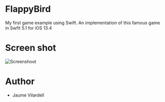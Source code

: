 # FlappyBird
My first game example using Swift.
An implementation of this famous game in Swfit 5.1 for iOS 13.4


# Screen shot
![Screenshoot](https://raw.github.com/jvilardellp/FlappyBird/master/FlappyBird/Images/ScreenShoot.png)


# Author

- Jaume Vilardell
